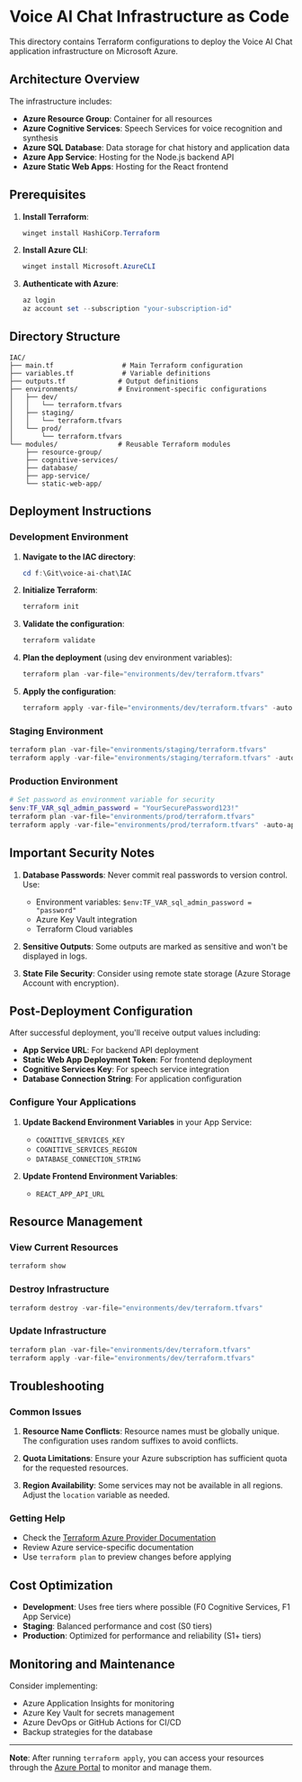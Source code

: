 # Voice AI Chat Infrastructure as Code

This directory contains Terraform configurations to deploy the Voice AI Chat application infrastructure on Microsoft Azure.

## Architecture Overview

The infrastructure includes:
- **Azure Resource Group**: Container for all resources
- **Azure Cognitive Services**: Speech Services for voice recognition and synthesis
- **Azure SQL Database**: Data storage for chat history and application data
- **Azure App Service**: Hosting for the Node.js backend API
- **Azure Static Web Apps**: Hosting for the React frontend

## Prerequisites

1. **Install Terraform**: 
   ```powershell
   winget install HashiCorp.Terraform
   ```

2. **Install Azure CLI**:
   ```powershell
   winget install Microsoft.AzureCLI
   ```

3. **Authenticate with Azure**:
   ```powershell
   az login
   az account set --subscription "your-subscription-id"
   ```

## Directory Structure

```
IAC/
├── main.tf                 # Main Terraform configuration
├── variables.tf            # Variable definitions
├── outputs.tf             # Output definitions
├── environments/          # Environment-specific configurations
│   ├── dev/
│   │   └── terraform.tfvars
│   ├── staging/
│   │   └── terraform.tfvars
│   └── prod/
│       └── terraform.tfvars
└── modules/               # Reusable Terraform modules
    ├── resource-group/
    ├── cognitive-services/
    ├── database/
    ├── app-service/
    └── static-web-app/
```

## Deployment Instructions

### Development Environment

1. **Navigate to the IAC directory**:
   ```powershell
   cd f:\Git\voice-ai-chat\IAC
   ```

2. **Initialize Terraform**:
   ```powershell
   terraform init
   ```

3. **Validate the configuration**:
   ```powershell
   terraform validate
   ```

4. **Plan the deployment** (using dev environment variables):
   ```powershell
   terraform plan -var-file="environments/dev/terraform.tfvars"
   ```

5. **Apply the configuration**:
   ```powershell
   terraform apply -var-file="environments/dev/terraform.tfvars" -auto-approve
   ```

### Staging Environment

```powershell
terraform plan -var-file="environments/staging/terraform.tfvars"
terraform apply -var-file="environments/staging/terraform.tfvars" -auto-approve
```

### Production Environment

```powershell
# Set password as environment variable for security
$env:TF_VAR_sql_admin_password = "YourSecurePassword123!"
terraform plan -var-file="environments/prod/terraform.tfvars"
terraform apply -var-file="environments/prod/terraform.tfvars" -auto-approve
```

## Important Security Notes

1. **Database Passwords**: Never commit real passwords to version control. Use:
   - Environment variables: `$env:TF_VAR_sql_admin_password = "password"`
   - Azure Key Vault integration
   - Terraform Cloud variables

2. **Sensitive Outputs**: Some outputs are marked as sensitive and won't be displayed in logs.

3. **State File Security**: Consider using remote state storage (Azure Storage Account with encryption).

## Post-Deployment Configuration

After successful deployment, you'll receive output values including:
- **App Service URL**: For backend API deployment
- **Static Web App Deployment Token**: For frontend deployment
- **Cognitive Services Key**: For speech service integration
- **Database Connection String**: For application configuration

### Configure Your Applications

1. **Update Backend Environment Variables** in your App Service:
   - `COGNITIVE_SERVICES_KEY`
   - `COGNITIVE_SERVICES_REGION`
   - `DATABASE_CONNECTION_STRING`

2. **Update Frontend Environment Variables**:
   - `REACT_APP_API_URL`

## Resource Management

### View Current Resources
```powershell
terraform show
```

### Destroy Infrastructure
```powershell
terraform destroy -var-file="environments/dev/terraform.tfvars"
```

### Update Infrastructure
```powershell
terraform plan -var-file="environments/dev/terraform.tfvars"
terraform apply -var-file="environments/dev/terraform.tfvars"
```

## Troubleshooting

### Common Issues

1. **Resource Name Conflicts**: Resource names must be globally unique. The configuration uses random suffixes to avoid conflicts.

2. **Quota Limitations**: Ensure your Azure subscription has sufficient quota for the requested resources.

3. **Region Availability**: Some services may not be available in all regions. Adjust the `location` variable as needed.

### Getting Help

- Check the [Terraform Azure Provider Documentation](https://registry.terraform.io/providers/hashicorp/azurerm/latest/docs)
- Review Azure service-specific documentation
- Use `terraform plan` to preview changes before applying

## Cost Optimization

- **Development**: Uses free tiers where possible (F0 Cognitive Services, F1 App Service)
- **Staging**: Balanced performance and cost (S0 tiers)
- **Production**: Optimized for performance and reliability (S1+ tiers)

## Monitoring and Maintenance

Consider implementing:
- Azure Application Insights for monitoring
- Azure Key Vault for secrets management
- Azure DevOps or GitHub Actions for CI/CD
- Backup strategies for the database

---

**Note**: After running `terraform apply`, you can access your resources through the [Azure Portal](https://portal.azure.com) to monitor and manage them.
